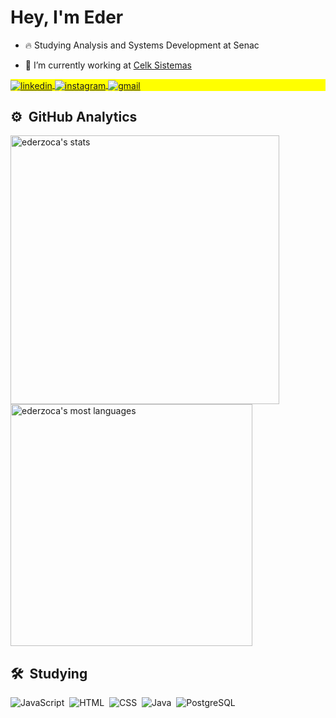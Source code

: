 <h1 align="left">Hey, I'm Eder</h1>

- 🔥 Studying Analysis and Systems Development at Senac 

- 🔭 I’m currently working at [Celk Sistemas]([https://www.instagram.com/celksistemas/?theme=dark])

<p align="left" style="background:yellow">
<a href="linkedin.com/in/eder-silveira-202854237/" target="_blank">
  <img align="center" src="https://img.shields.io/badge/-Eder Silveira-05122A?style=flat&logo=linkedin" alt="linkedin"/>
</a>
<a href="https://instagram.com/eder.silveiraa" target="_blank">
 <img align="center" src="https://img.shields.io/badge/-eder.silveira-05122A?style=flat&logo=instagram" alt="instagram"/>
</a>
<a href="mailto:eder.silveira10@hotmail.com" target="_blank">
 <img align="center" src="https://img.shields.io/badge/-Eder Silveira-05122A?style=flat&logo=gmail" alt="gmail"/>
</a>

<br>

## ⚙️ &nbsp;GitHub Analytics

<p align="left" display="inline">
<img width="430em" src="https://github-readme-stats.vercel.app/api?username=ederzoca&show_icons=true&theme=radical" alt="ederzoca's stats"/>
<img width="387em" src="https://github-readme-stats.vercel.app/api/top-langs/?username=ederzoca&layout=compact&theme=radical" alt="ederzoca's most languages"/>
</p>

## 🛠 &nbsp;Studying

![JavaScript](https://img.shields.io/badge/-JavaScript-663399?logo=javascript&logoColor=white&style=for-the-badge)&nbsp;
![HTML](https://img.shields.io/badge/-HTML-61DAFB?logo=html5&logoColor=white&style=for-the-badge)&nbsp;
![CSS](https://img.shields.io/badge/-CSS-61DAFB?logo=css3&logoColor=white&style=for-the-badge)&nbsp;
![Java](https://img.shields.io/badge/-Java-61DAFB?logo=CoffeeScript&logoColor=white&style=for-the-badge)&nbsp;
![PostgreSQL](https://img.shields.io/badge/-PostgreSQL-61DAFB?logo=postgresql&logoColor=white&style=for-the-badge)&nbsp;

